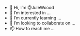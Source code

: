 - 👋 Hi, I’m @JuleWoood
- 👀 I’m interested in ...
- 🌱 I’m currently learning ...
- 💞️ I’m looking to collaborate on ...
- 📫 How to reach me ...

<!---
JuleWoood/JuleWoood is a ✨ special ✨ repository because its `README.md` (this file) appears on your GitHub profile.
You can click the Preview link to take a look at your changes.
--->

